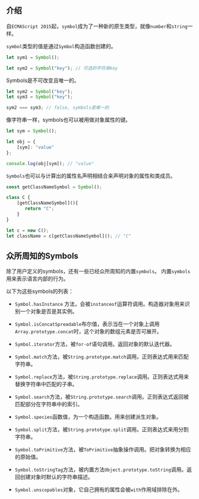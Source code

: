 ## 介绍
自`ECMAScript 2015`起，`symbol`成为了一种新的原生类型，就像`number`和`string`一样。

`symbol`类型的值是通过`Symbol`构造函数创建的。
```ts
let sym1 = Symbol();

let sym2 = Symbol("key"); // 可选的字符串key
```
Symbols是不可改变且唯一的。
```ts
let sym2 = Symbol("key");
let sym3 = Symbol("key");

sym2 === sym3; // false, symbols是唯一的
```
像字符串一样，symbols也可以被用做对象属性的键。
```ts
let sym = Symbol();

let obj = {
    [sym]: "value"
};

console.log(obj[sym]); // "value"
```
`Symbols`也可以与计算出的属性名声明相结合来声明对象的属性和类成员。
```ts
const getClassNameSymbol = Symbol();

class C {
    [getClassNameSymbol](){
       return "C";
    }
}

let c = new C();
let className = c[getClassNameSymbol](); // "C"
```
## 众所周知的Symbols
除了用户定义的symbols，还有一些已经众所周知的内置`symbols`。 内置`symbols`用来表示语言内部的行为。

以下为这些symbols的列表：

- `Symbol.hasInstance` 方法，会被`instanceof`运算符调用。构造器对象用来识别一个对象是否是其实例。

- `Symbol.isConcatSpreadable`布尔值，表示当在一个对象上调用`Array.prototype.concat`时，这个对象的数组元素是否可展开。

- `Symbol.iterator`方法，被`for-of`语句调用。返回对象的默认迭代器。

- `Symbol.match`方法，被`String.prototype.match`调用。正则表达式用来匹配字符串。

- `Symbol.replace`方法，被`String.prototype.replace`调用。正则表达式用来替换字符串中匹配的子串。

- `Symbol.search`方法，被`String.prototype.search`调用。正则表达式返回被匹配部分在字符串中的索引。

- `Symbol.species`函数值，为一个构造函数。用来创建派生对象。

- `Symbol.split`方法，被`String.prototype.split`调用。正则表达式来用分割字符串。

- `Symbol.toPrimitive`方法，被`ToPrimitive`抽象操作调用。把对象转换为相应的原始值。

- `Symbol.toStringTag`方法，被内置方法`Object.prototype.toString`调用。返回创建对象时默认的字符串描述。

- `Symbol.unscopables`对象，它自己拥有的属性会被`with`作用域排除在外。
